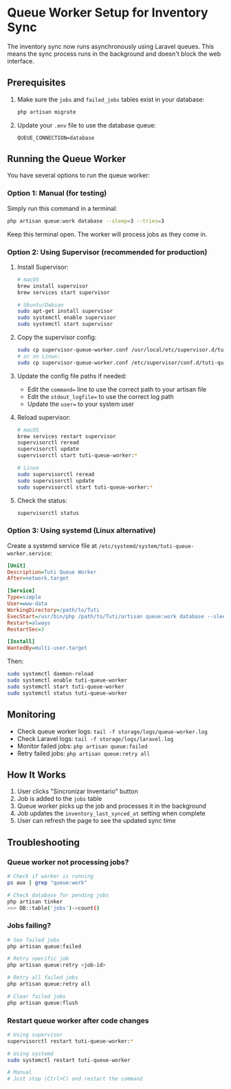 # Queue Worker Setup for Inventory Sync

The inventory sync now runs asynchronously using Laravel queues. This means the sync process runs in the background and doesn't block the web interface.

## Prerequisites

1. Make sure the `jobs` and `failed_jobs` tables exist in your database:
   ```bash
   php artisan migrate
   ```

2. Update your `.env` file to use the database queue:
   ```env
   QUEUE_CONNECTION=database
   ```

## Running the Queue Worker

You have several options to run the queue worker:

### Option 1: Manual (for testing)

Simply run this command in a terminal:
```bash
php artisan queue:work database --sleep=3 --tries=3
```

Keep this terminal open. The worker will process jobs as they come in.

### Option 2: Using Supervisor (recommended for production)

1. Install Supervisor:
   ```bash
   # macOS
   brew install supervisor
   brew services start supervisor
   
   # Ubuntu/Debian
   sudo apt-get install supervisor
   sudo systemctl enable supervisor
   sudo systemctl start supervisor
   ```

2. Copy the supervisor config:
   ```bash
   sudo cp supervisor-queue-worker.conf /usr/local/etc/supervisor.d/tuti-queue-worker.conf
   # or on Linux:
   sudo cp supervisor-queue-worker.conf /etc/supervisor/conf.d/tuti-queue-worker.conf
   ```

3. Update the config file paths if needed:
   - Edit the `command=` line to use the correct path to your artisan file
   - Edit the `stdout_logfile=` to use the correct log path
   - Update the `user=` to your system user

4. Reload supervisor:
   ```bash
   # macOS
   brew services restart supervisor
   supervisorctl reread
   supervisorctl update
   supervisorctl start tuti-queue-worker:*
   
   # Linux
   sudo supervisorctl reread
   sudo supervisorctl update
   sudo supervisorctl start tuti-queue-worker:*
   ```

5. Check the status:
   ```bash
   supervisorctl status
   ```

### Option 3: Using systemd (Linux alternative)

Create a systemd service file at `/etc/systemd/system/tuti-queue-worker.service`:

```ini
[Unit]
Description=Tuti Queue Worker
After=network.target

[Service]
Type=simple
User=www-data
WorkingDirectory=/path/to/Tuti
ExecStart=/usr/bin/php /path/to/Tuti/artisan queue:work database --sleep=3 --tries=3 --max-time=3600
Restart=always
RestartSec=3

[Install]
WantedBy=multi-user.target
```

Then:
```bash
sudo systemctl daemon-reload
sudo systemctl enable tuti-queue-worker
sudo systemctl start tuti-queue-worker
sudo systemctl status tuti-queue-worker
```

## Monitoring

- Check queue worker logs: `tail -f storage/logs/queue-worker.log`
- Check Laravel logs: `tail -f storage/logs/laravel.log`
- Monitor failed jobs: `php artisan queue:failed`
- Retry failed jobs: `php artisan queue:retry all`

## How It Works

1. User clicks "Sincronizar Inventario" button
2. Job is added to the `jobs` table
3. Queue worker picks up the job and processes it in the background
4. Job updates the `inventory_last_synced_at` setting when complete
5. User can refresh the page to see the updated sync time

## Troubleshooting

### Queue worker not processing jobs?

```bash
# Check if worker is running
ps aux | grep "queue:work"

# Check database for pending jobs
php artisan tinker
>>> DB::table('jobs')->count()
```

### Jobs failing?

```bash
# See failed jobs
php artisan queue:failed

# Retry specific job
php artisan queue:retry <job-id>

# Retry all failed jobs
php artisan queue:retry all

# Clear failed jobs
php artisan queue:flush
```

### Restart queue worker after code changes

```bash
# Using supervisor
supervisorctl restart tuti-queue-worker:*

# Using systemd
sudo systemctl restart tuti-queue-worker

# Manual
# Just stop (Ctrl+C) and restart the command
```

